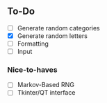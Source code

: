 ## To-Do

* [ ] Generate random categories
* [X] Generate random letters
* [ ] Formatting
* [ ] Input

### Nice-to-haves

* [ ] Markov-Based RNG
* [ ] Tkinter/QT interface